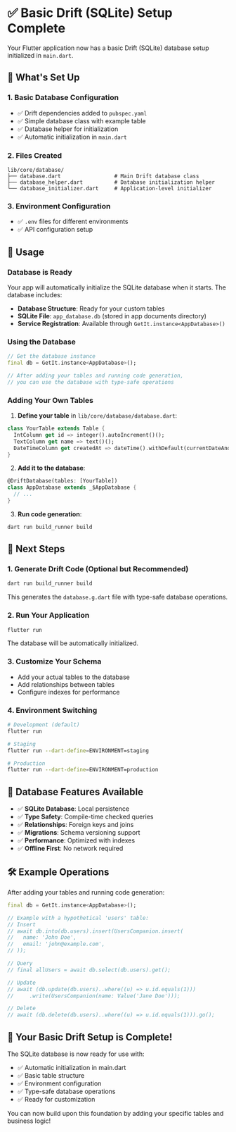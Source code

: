 # ✅ Basic Drift (SQLite) Setup Complete

Your Flutter application now has a basic Drift (SQLite) database setup initialized in `main.dart`.

## 🎯 What's Set Up

### 1. **Basic Database Configuration**
- ✅ Drift dependencies added to `pubspec.yaml`
- ✅ Simple database class with example table
- ✅ Database helper for initialization
- ✅ Automatic initialization in `main.dart`

### 2. **Files Created**
```
lib/core/database/
├── database.dart                 # Main Drift database class
├── database_helper.dart          # Database initialization helper
└── database_initializer.dart     # Application-level initializer
```

### 3. **Environment Configuration**
- ✅ `.env` files for different environments
- ✅ API configuration setup

## 🚀 Usage

### **Database is Ready**
Your app will automatically initialize the SQLite database when it starts. The database includes:

- **Database Structure**: Ready for your custom tables
- **SQLite File**: `app_database.db` (stored in app documents directory)
- **Service Registration**: Available through `GetIt.instance<AppDatabase>()`

### **Using the Database**
```dart
// Get the database instance
final db = GetIt.instance<AppDatabase>();

// After adding your tables and running code generation,
// you can use the database with type-safe operations
```

### **Adding Your Own Tables**
1. **Define your table** in `lib/core/database/database.dart`:
```dart
class YourTable extends Table {
  IntColumn get id => integer().autoIncrement()();
  TextColumn get name => text()();
  DateTimeColumn get createdAt => dateTime().withDefault(currentDateAndTime)();
}
```

2. **Add it to the database**:
```dart
@DriftDatabase(tables: [YourTable])
class AppDatabase extends _$AppDatabase {
  // ...
}
```

3. **Run code generation**:
```bash
dart run build_runner build
```

## 🔧 Next Steps

### **1. Generate Drift Code** (Optional but Recommended)
```bash
dart run build_runner build
```
This generates the `database.g.dart` file with type-safe database operations.

### **2. Run Your Application**
```bash
flutter run
```
The database will be automatically initialized.

### **3. Customize Your Schema**
- Add your actual tables to the database
- Add relationships between tables
- Configure indexes for performance

### **4. Environment Switching**
```bash
# Development (default)
flutter run

# Staging  
flutter run --dart-define=ENVIRONMENT=staging

# Production
flutter run --dart-define=ENVIRONMENT=production
```

## 📱 Database Features Available

- ✅ **SQLite Database**: Local persistence
- ✅ **Type Safety**: Compile-time checked queries
- ✅ **Relationships**: Foreign keys and joins
- ✅ **Migrations**: Schema versioning support
- ✅ **Performance**: Optimized with indexes
- ✅ **Offline First**: No network required

## 🛠 Example Operations

After adding your tables and running code generation:

```dart
final db = GetIt.instance<AppDatabase>();

// Example with a hypothetical 'users' table:
// Insert
// await db.into(db.users).insert(UsersCompanion.insert(
//   name: 'John Doe',
//   email: 'john@example.com',
// ));

// Query
// final allUsers = await db.select(db.users).get();

// Update
// await (db.update(db.users)..where((u) => u.id.equals(1)))
//     .write(UsersCompanion(name: Value('Jane Doe')));

// Delete
// await (db.delete(db.users)..where((u) => u.id.equals(1))).go();
```

## 🎉 Your Basic Drift Setup is Complete!

The SQLite database is now ready for use with:
- ✅ Automatic initialization in main.dart
- ✅ Basic table structure
- ✅ Environment configuration
- ✅ Type-safe database operations
- ✅ Ready for customization

You can now build upon this foundation by adding your specific tables and business logic!